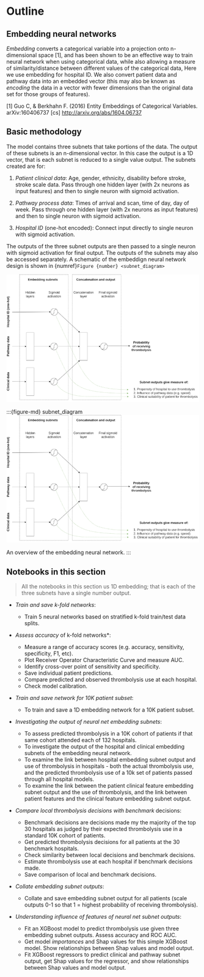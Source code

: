 # Outline

## Embedding neural networks

*Embedding* converts a categorical variable into a projection onto n-dimensional space [1], and has been shown to be an effective way to train neural network when using categorical data, while also allowing a measure of similarity/distance between different values of the categorical data, Here we use embedding for hospital ID. We also convert patient data and pathway data into an embedded vector (this may also be known as *encoding* the data in a vector with fewer dimensions than the original data set for those groups of features).

[1] Guo C, & Berkhahn F. (2016) Entity Embeddings of Categorical Variables. arXiv:160406737 [cs] http://arxiv.org/abs/1604.06737


## Basic methodology

The model contains three subnets that take portions of the data. The output of these subnets is an n-dimensional vector. In this case the output is a 1D vector, that is each subnet is reduced to a single value output. The subnets created are for:

1. *Patient clinical data*: Age, gender, ethnicity, disability before stroke, stroke scale data. Pass through one hidden layer (with 2x neurons as input features) and then to single neuron with sigmoid activation.

2. *Pathway process data*: Times of arrival and scan, time of day, day of week. Pass through one hidden layer (with 2x neurons as input features) and then to single neuron with sigmoid activation.

3. *Hospital ID* (one-hot encoded): Connect input directly to single neuron with sigmoid activation.

The outputs of the three subnet outputs are then passed to a single neuron with sigmoid activation for final output. The outputs of the subnets may also be accessed separately. A schematic of the embeddign neural network design is shown in {numref}`Figure {number} <subnet_diagram>`

![](./images/embedding_1d_with_subnet_output.png)

:::{figure-md} subnet_diagram
<img src="./images/embedding_1d_with_subnet_output.png" width="800">

An overview of the embedding neural network.
:::

## Notebooks in this section

> All the notebooks in this section us 1D embedding; that is each of the three subnets have a single number output.

* *Train and save k-fold networks*:
    * Train 5 neural networks based on stratified k-fold train/test data splits.

* *Assess accuracy* of k-fold networks*:
    * Measure a range of accuracy scores (e.g. accuracy, sensitivity, specificity, F1, etc).
    * Plot Receiver Operator Characteristic Curve and measure AUC.
    * Identify cross-over point of sensitivity and specificity.
    * Save individual patient predictions.
    * Compare predicted and observed thrombolysis use at each hospital.
    * Check model calibration.
    
* *Train and save network for 10K patient subset*:
    * To train and save a 1D embedding network for a 10K patient subset.

* *Investigating the output of neural net embedding subnets*:
    * To assess predicted thrombolysis in a 10K cohort of patients if that same cohort attended each of 132 hospitals.
    * To investigate the output of the hospital and clinical embedding subnets of the embedding neural network.
    * To examine the link between hospital embedding subnet output and use of thrombolysis in hospitals - both the actual thrombolysis use, and the predicted thrombolysis use of a 10k set of patients passed through all hospital models.
    * To examine the link between the patient clinical feature embedding subnet output and the use of thrombolysis, and the link between patient features and the clinical feature embedding subnet output.

* *Compare local thrombolysis decisions with benchmark* decisions:
    * Benchmark decisions are decisions made my the majority of the top 30 hospitals as judged by their expected thrombolysis use in a standard 10K cohort of patients.
    * Get predicted thrombolysis decisions for all patients at the 30 benchmark hospitals.
    * Check similarity between local decisions and benchmark decisions.
    * Estimate thrombolysis use at each hospital if benchmark decisions made.
    * Save comparison of local and benchmark decisions.

* *Collate embedding subnet outputs*:
    * Collate and save embedding subnet output for all patients (scale outputs 0-1 so that 1 = highest probability of receiving thrombolysis). 

* *Understanding influence of features of neural net subnet outputs*:
    * Fit an XGBoost model to predict thrombolysis use given three embedding subnet outputs. Assess accuracy and ROC AUC.
    * Get model *importances* and Shap values for this simple XGBoost model. Show relationships between Shap values and model output.
    * Fit XGBoost regressors to predict clinical and pathway subnet output, get Shap values for the regressor, and show relationships between Shap values and model output.
    
    
    
    
